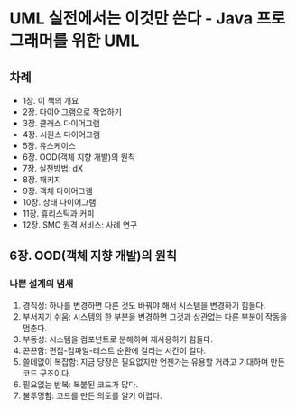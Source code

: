 # UML 실전에서는 이것만 쓴다 - Java 프로그래머를 위한 UML

## 차례
- 1장. 이 책의 개요
- 2장. 다이어그램으로 작업하기
- 3장. 클래스 다이어그램
- 4장. 시퀀스 다이어그램
- 5장. 유스케이스
- 6장. OOD(객체 지향 개발)의 원칙
- 7장. 실천방법: dX
- 8장. 패키지
- 9장. 객체 다이어그램
- 10장. 상태 다이어그램
- 11장. 휴리스틱과 커피
- 12장. SMC 원격 서비스: 사례 연구

## 6장. OOD(객체 지향 개발)의 원칙
### 나쁜 설계의 냄새
1. 경직성: 하나를 변경하면 다른 것도 바꿔야 해서 시스템을 변경하기 힘들다.
2. 부서지기 쉬움: 시스템의 한 부분을 변경하면 그것과 상관없는 다른 부분이 작동을 멈춘다.
3. 부동성: 시스템을 컴포넌트로 분해하여 재사용하기 힘들다.
4. 끈끈함: 편집-컴파일-테스트 순환에 걸리는 시간이 길다.
5. 쓸데없이 복잡함: 지금 당장은 필요없지만 언젠가는 유용할 거라고 기대하며 만든 코드 구조이다.
6. 필요없는 반복: 복붙된 코드가 많다.
7. 불투명함: 코드를 만든 의도를 알기 어렵다.
